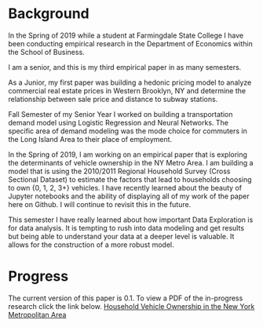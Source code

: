# Background

In the Spring of 2019 while a student at Farmingdale State College I have been conducting
empirical research in the Department of Economics within the School of Business.

I am a senior, and this is my third empirical paper in as many semesters. 

As a Junior, my first paper was building a hedonic pricing model to analyze commercial real estate prices in Western Brooklyn, NY and determine the relationship between sale price and distance to subway stations.

Fall Semester of my Senior Year I worked on building a transportation demand model using Logistic Regression and Neural Networks. The specific area of demand modeling was the mode choice for commuters in the Long Island Area to their place of 
employment.

In the Spring of 2019, I am working on an empirical paper that is exploring the determinants of vehicle ownership in the NY 
Metro Area. I am building a model that is using the 2010/2011 Regional Household Survey (Cross Sectional Dataset)
to estimate the factors that lead to households choosing to own {0, 1, 2, 3+} vehicles. I have recently learned about the beauty of Jupyter notebooks and the ability of displaying all of my work of the paper here on Github. I will continue to revisit this in the future.

This semester I have really learned about how important Data Exploration is for data analysis. It is tempting to rush into data modeling and get results but being able to understand your data at a deeper level is valuable. It allows for the construction of a more robust model.

# Progress

The current version of this paper is 0.1. 
To view a PDF of the in-progress research click the link below.
[Household Vehicle Ownership in the New York Metropolitan Area](./Robert_Checco_Capstone_Project.pdf)
